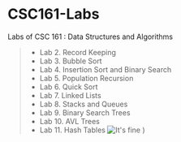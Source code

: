 # CSC161-Labs
Labs of CSC 161 : Data Structures and Algorithms 

 > - Lab 2. Record Keeping 
 > - Lab 3. Bubble Sort 
 > - Lab 4. Insertion Sort and Binary Search 
 > - Lab 5. Population Recursion
 > - Lab 6. Quick Sort
 > - Lab 7. Linked Lists
 > - Lab 8. Stacks and Queues 
 > - Lab 9. Binary Search Trees
 > - Lab 10. AVL Trees  
 > - Lab 11. Hash Tables
![It's fine](https://i.imgur.com/npKt6xa.gif)
)
